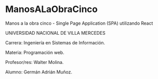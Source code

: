 # ManosALaObraCinco

Manos a la obra cinco - Single Page Application (SPA) utilizando React

UNIVERSIDAD NACIONAL DE VILLA MERCEDES

Carrera: Ingeniería en Sistemas de Información.

Materia: Programación web.

Profesor/res: Walter Molina.

Alumno: Germán Adrián Muñoz.
